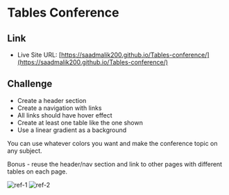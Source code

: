 # Tables Conference

## Link

- Live Site URL: [https://saadmalik200.github.io/Tables-conference/](https://saadmalik200.github.io/Tables-conference/)

## Challenge

- Create a header section
- Create a navigation with links
- All links should have hover effect
- Create at least one table like the one shown
- Use a linear gradient as a background

You can use whatever colors you want and make the conference topic on any subject.

Bonus - reuse the header/nav section and link to other pages with different tables on each page.

![ref-1](ref-1.PNG)
![ref-2](Ref-2.PNG)
